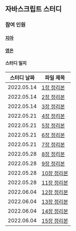 ## 자바스크립트 스터디
### 참여 인원
#### [지아](https://github.com/yujiah-github)
#### [영은](https://github.com/yeun38)

#### 스터디 일지
|스터디 날짜|파일 제목|
|-------|-------|
|2022.05.14|[1장 정리본](https://github.com/yujiah-github/JavascriptStudy/blob/main/%EC%A7%80%EC%95%84/Chapter1.md)|
|2022.05.14|[2장 정리본](https://github.com/yujiah-github/JavascriptStudy/blob/main/%EC%A7%80%EC%95%84/Chapter2.md)|
|2022.05.14|[3장 정리본](https://github.com/yujiah-github/JavascriptStudy/blob/main/%EC%A7%80%EC%95%84/Chapter3.md)|
|2022.05.21|[4장 정리본](https://github.com/yujiah-github/JavascriptStudy/blob/main/%EC%A7%80%EC%95%84/chapter4.md)|
|2022.05.21|[5장 정리본](https://github.com/yujiah-github/JavascriptStudy/blob/main/%EC%A7%80%EC%95%84/Chapter5.md)|
|2022.05.21|[6장 정리본](https://github.com/yujiah-github/JavascriptStudy/blob/main/%EC%A7%80%EC%95%84/Chapter6.md)|
|2022.05.21|[7장 정리본](https://github.com/yujiah-github/JavascriptStudy/blob/main/%EC%A7%80%EC%95%84/Chapter7.md)|
|2022.05.28|[8장 정리본](https://github.com/yujiah-github/JavascriptStudy/blob/main/%EC%A7%80%EC%95%84/Chapter8.md)|
|2022.05.28|[9장 정리본](https://github.com/yujiah-github/JavascriptStudy/blob/main/%EC%A7%80%EC%95%84/Chapter9.md)|
|2022.05.28|[10장 정리본](https://github.com/yujiah-github/JavascriptStudy/blob/main/%EC%A7%80%EC%95%84/Chapter10.md)|
|2022.05.28|[11장 정리본](https://github.com/yujiah-github/JavascriptStudy/blob/main/%EC%A7%80%EC%95%84/Chapter11.md)|
|2022.06.04|[12장 정리본](https://github.com/yujiah-github/JavascriptStudy/blob/main/%EC%A7%80%EC%95%84/Chapter12.md)|
|2022.06.04|[13장 정리본](https://github.com/yujiah-github/JavascriptStudy/blob/main/%EC%A7%80%EC%95%84/Chapter13.md)|
|2022.06.04|[14장 정리본](https://github.com/yujiah-github/JavascriptStudy/blob/main/%EC%A7%80%EC%95%84/Chapter14.md)|
|2022.06.04|[15장 정리본](https://github.com/yujiah-github/JavascriptStudy/blob/main/%EC%A7%80%EC%95%84/Chapter15.md)|
